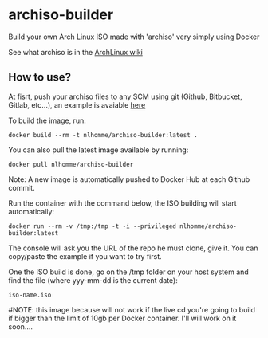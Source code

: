# archiso-builder
Build your own Arch Linux ISO made with 'archiso' very simply using Docker

See what archiso is in the [ArchLinux wiki](https://wiki.archlinux.org/index.php/archiso)

## How to use?
At fisrt, push your archiso files to any SCM using git (Github, Bitbucket, Gitlab, etc...),
an example is avaiable [here](https://github.com/nlhomme/lhoslite)

To build the image, run:

    docker build --rm -t nlhomme/archiso-builder:latest .

You can also pull the latest image available by running:

    docker pull nlhomme/archiso-builder

Note: A new image is automatically pushed to Docker Hub at each Github commit.

Run the container with the command below, the ISO building will start automatically:

    docker run --rm -v /tmp:/tmp -t -i --privileged nlhomme/archiso-builder:latest
    
The console will ask you the URL of the repo he must clone, give it.
You can copy/paste the example if you want to try first.

One the ISO build is done, go on the /tmp folder on your host system and find the file (where yyy-mm-dd is the current date):

    iso-name.iso

#NOTE: this image because will not work if the live cd you're going to build if bigger than the limit of 10gb per Docker container. I'll will work on it soon....
